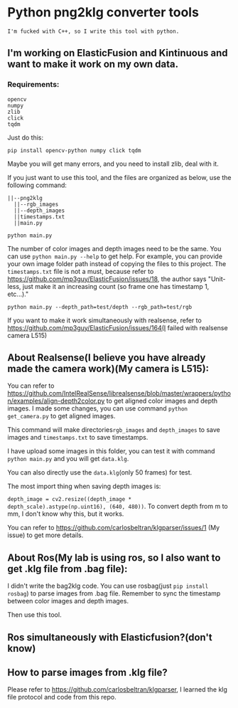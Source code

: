 # Python png2klg converter tools

`I'm fucked with C++, so I write this tool with python.`

## I'm working on ElasticFusion and Kintinuous and want to make it work on my own data.
### Requirements:
```
opencv
numpy
zlib
click
tqdm
```

Just do this:
```
pip install opencv-python numpy click tqdm
```
Maybe you will get many errors, and you need to install zlib, deal with it.


If you just want to use this tool, and the files are organized as below, use the following command:
```
||--png2klg
  ||--rgb_images
  ||--depth_images
  ||timestamps.txt
  ||main.py

python main.py
```
The number of color images and depth images need to be the same.
You can use `python main.py --help` to get help.
For example, you can provide your own image folder path instead of copying the files to this project.
The `timestamps.txt` file is not a must, because refer to https://github.com/mp3guy/ElasticFusion/issues/18, the author says "Unit-less, just make it an increasing count (so frame one has timestamp 1, etc...)."
```
python main.py --depth_path=test/depth --rgb_path=test/rgb
```

If you want to make it work simultaneously with realsense, refer to https://github.com/mp3guy/ElasticFusion/issues/164(I failed with realsense camera L515)

## About Realsense(I believe you have already made the camera work)(My camera is L515):
You can refer to https://github.com/IntelRealSense/librealsense/blob/master/wrappers/python/examples/align-depth2color.py to get aligned color images and depth images.
I made some changes, you can use command `python get_camera.py` to get aligned images. 

This command will make directories`rgb_images` and `depth_images` to save images and `timestamps.txt` to save timestamps.

I have upload some images in this folder, you can test it with command `python main.py` and you will get `data.klg`. 

You can also directly use the `data.klg`(only 50 frames) for test.

The most import thing when saving depth images is:

`depth_image = cv2.resize((depth_image * depth_scale).astype(np.uint16), (640, 480))`.  To convert depth from m to mm, I don't know why this, but it works.

You can refer to https://github.com/carlosbeltran/klgparser/issues/1 (My issue) to get more details.

## About Ros(My lab is using ros, so I also want to get .klg file from .bag file):
I didn't write the bag2klg code.
You can use rosbag(just `pip install rosbag`) to parse images from .bag file. Remember to sync the timestamp between color images and depth images.

Then use this tool.

## Ros simultaneously with Elasticfusion?(don't know)

## How to parse images from .klg file?
Please refer to https://github.com/carlosbeltran/klgparser, I learned the klg file protocol and code from this repo.
